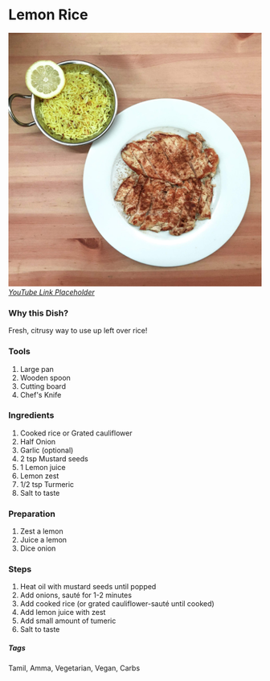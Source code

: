 # Lemon Rice
![Lemon Rice](lemon-rice.jpg)
[*YouTube Link Placeholder*]()

### Why this Dish?
Fresh, citrusy way to use up left over rice!

### Tools
1. Large pan
1. Wooden spoon
1. Cutting board
1. Chef's Knife

### Ingredients
1. Cooked rice or Grated cauliflower
1. Half Onion 
1. Garlic (optional)
1. 2 tsp Mustard seeds 
1. 1 Lemon juice
1. Lemon zest
1. 1/2 tsp Turmeric 
1. Salt to taste 

### Preparation
1. Zest a lemon
1. Juice a lemon
1. Dice onion

### Steps
1. Heat oil with mustard seeds until popped
1. Add onions, sauté for 1-2 minutes
1. Add cooked rice (or grated cauliflower-sauté until cooked)
1. Add lemon juice with zest
1. Add small amount of tumeric
1. Salt to taste 

##### Tags
Tamil, Amma, Vegetarian, Vegan, Carbs